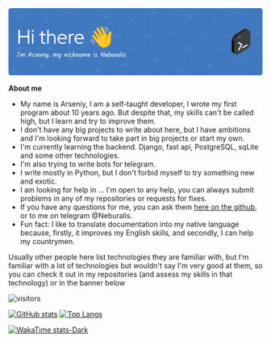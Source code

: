 <p align="center"><a href="https://github.com/Neburalis"><img src="./images/github-header-image.png" /></a></p>

__About me__

- My name is Arseniy, I am a self-taught developer, I wrote my first program about 10 years ago. But despite that, my skills can't be called high, but I learn and try to improve them.
- I don't have any big projects to write about here, but I have ambitions and I'm looking forward to take part in big projects or start my own.
- I'm currently learning the backend. Django, fast api, PostgreSQL, sqLite and some other technologies.
- I'm also trying to write bots for telegram.
- I write mostly in Python, but I don't forbid myself to try something new and exotic.
- I am looking for help in ... I'm open to any help, you can always submit problems in any of my repositories or requests for fixes.
- If you have any questions for me, you can ask them [here on the github](https://github.com/Neburalis/Neburalis/issues), or to me on telegram @Neburalis.
- Fun fact: I like to translate documentation into my native language because, firstly, it improves my English skills, and secondly, I can help my countrymen.

Usually other people here list technologies they are familiar with, but I'm familiar with a lot of technologies but wouldn't say I'm very good at them, so you can check it out in my repositories (and assess my skills in that technology) or in the banner below

![visitors](http://badge.neburalis.ru/visitors/neburalis.neburalis?label=Page%20views)

[![GitHub stats](https://github-readme-stats.vercel.app/api?username=Neburalis&show_icons=true&bg_color=30,845ec2,00c9a7&title_color=fff&text_color=fff)](https://github.com/Neburalis)
[![Top Langs](https://github-readme-stats.vercel.app/api/top-langs/?username=Neburalis&layout=compact&exclude_repo=pumpkin&hide=Jupyter%20Notebook&langs_count=8&bg_color=30,845ec2,00c9a7&title_color=fff&text_color=fff)](https://github.com/Neburalis)

[![WakaTime stats-Dark](https://github-readme-stats.vercel.app/api/wakatime?username=Neburalis\&layout=compact&bg_color=30,845ec2,00c9a7&title_color=fff&text_color=fff)](https://github.com/Neburalis)


<!--sdf
[![Hello](./images/github-header-image.png)](github.com/Neburalis)
**Neburalis/Neburalis** is a ✨ _special_ ✨ repository because its `README.md` (this file) appears on your GitHub profile.

Here are some ideas to get you started:

- 🔭 I’m currently working on ...
- 🌱 I’m currently learning ...
- 👯 I’m looking to collaborate on ...
- 🤔 I’m looking for help with ...
- 💬 Ask me about ...
- 📫 How to reach me: ...
- 😄 Pronouns: ...
- ⚡ Fun fact: ...
-->

